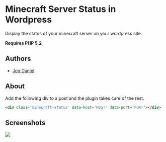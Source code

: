 Minecraft Server Status in Wordpress
======================================

Display the status of your minecraft server on your wordpress site.

**Requires PHP 5.2**

Authors
-------

* [Jon Daniel](https://github.com/binarycleric)

About
------

Add the following div to a post and the plugin takes care of the rest. 

```html
<div class='minecraft-status' data-host='HOST' data-port='PORT'></div>
```

Screenshots
-------

![](http://i.imgur.com/VBekg.png)
